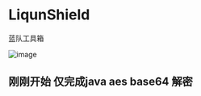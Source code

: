 # LiqunShield
蓝队工具箱

![image](https://user-images.githubusercontent.com/89302066/143564383-9891f196-ecbf-4cf9-8e6b-aa5dfb28778f.png)

## 刚刚开始 仅完成java  aes base64 解密
